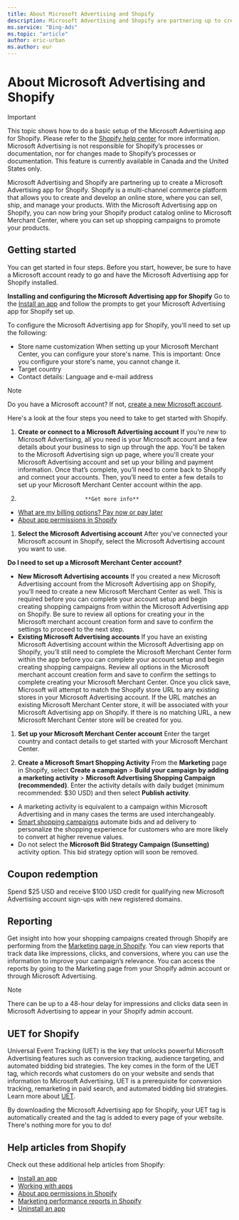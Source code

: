 ```yaml
---
title: About Microsoft Advertising and Shopify
description: Microsoft Advertising and Shopify are partnering up to create a Microsoft Advertising  app for Shopify.
ms.service: "Bing-Ads"
ms.topic: "article"
author: eric-urban
ms.author: eur
---
```


# About Microsoft Advertising and Shopify

> [!IMPORTANT]
> This topic shows how to do a basic setup of the Microsoft Advertising  app for Shopify. Please refer to the [Shopify help center](https://go.microsoft.com/fwlink?LinkId=2099550) for more information.
> Microsoft Advertising is not responsible for Shopify’s processes or documentation, nor for changes made to Shopify’s processes or documentation.
> This feature is currently available in Canada and the United States only.

Microsoft Advertising and Shopify are partnering up to create a Microsoft Advertising  app for Shopify. Shopify is a multi-channel commerce platform that allows you to create and develop an online store, where you can sell, ship, and manage your products. With the Microsoft Advertising app on Shopify, you can now bring your Shopify product catalog online to Microsoft Merchant Center, where you can set up shopping campaigns to promote your products.

## Getting started
You can get started in four steps. Before you start, however, be sure to have a Microsoft account ready to go and have the Microsoft Advertising  app for Shopify installed.

**Installing and configuring the Microsoft Advertising  app for Shopify**
Go to the [Install an app](https://go.microsoft.com/fwlink?LinkId=2109447) and follow the prompts to get your Microsoft Advertising  app for Shopify set up.

To configure the Microsoft Advertising  app for Shopify, you'll need to set up the following:
- Store name customization							 When setting up your Microsoft Merchant Center, you can configure your store's name. This is important: Once you configure your store's name, you cannot change it.
- Target country
- Contact details: Language and e-mail address

> [!NOTE]
> Do you have a Microsoft account? If not, [create a new Microsoft account](https://go.microsoft.com/fwlink?LinkId=398340).

Here's a look at the four steps you need to take to get started with Shopify.

1. **Create or connect to a Microsoft Advertising account**
If you’re new to Microsoft Advertising, all you need is your Microsoft account and a few details about your business to sign up through the app. You'll be taken to the Microsoft Advertising sign up page, where you'll create your Microsoft Advertising account and set up your billing and payment information. Once that’s complete, you’ll need to come back to Shopify and connect your accounts. Then, you’ll need to enter a few details to set up your Microsoft Merchant Center account within the app.

1.  						**Get more info**
  - [What are my billing options? Pay now or pay later](./hlp_BA_CONC_HowBillingWorks.md)
  - [About app permissions in Shopify](https://go.microsoft.com/fwlink?LinkId=2099640)

1. **Select the Microsoft Advertising account**
After you've connected your Microsoft account in Shopify, select the Microsoft Advertising account you want to use.

**Do I need to set up a Microsoft Merchant Center account?**
- **New  Microsoft Advertising accounts**								 										If you created a new Microsoft Advertising account from the Microsoft Advertising app on Shopify, you’ll need to create a new Microsoft Merchant Center as well. This is required before you can complete your account setup and begin creating shopping campaigns from within the Microsoft Advertising app on Shopify. 								 								 										Be sure to review all options for creating your in the Microsoft merchant account creation form and save to confirm the settings to proceed to the next step.
- **Existing Microsoft Advertising accounts**								 										If you have an existing Microsoft Advertising account within the Microsoft Advertising app on Shopify, you’ll still need to complete the Microsoft Merchant Center form within the app before you can complete your account setup and begin creating shopping campaigns. 								 								 										Review all options in the Microsoft merchant account creation form and save to confirm the settings to complete creating your Microsoft Merchant Center. Once you click save, Microsoft will attempt to match the Shopify store URL to any existing stores in your Microsoft Advertising account. If the URL matches an existing Microsoft Merchant Center store, it will be associated with your Microsoft Advertising app on Shopify. If there is no matching URL, a new Microsoft Merchant Center store will be created for you.

1. **Set up your Microsoft Merchant Center account**
Enter the target country and contact details to get started with your Microsoft Merchant Center.

1. **Create a Microsoft Smart Shopping Activity**
From the **Marketing** page in Shopify, select **Create a campaign** >  **Build your campaign by adding a marketing activity** > **Microsoft Advertising Shopping Campaign (recommended)**. Enter the activity details with daily budget (minimum recommended: $30 USD) and then select **Publish activity**.

  - A marketing activity is equivalent to a campaign within Microsoft Advertising and in many cases the terms are used interchangeably.
  - [Smart shopping campaigns](./hlp_BA_CONC_BSC_SmartShopping.md) automate bids and ad delivery to personalize the shopping experience for customers who are more likely to convert at higher revenue values.
  - Do not select the **Microsoft Bid Strategy Campaign (Sunsetting)** activity option. This bid strategy option will soon be removed.

## Coupon redemption
Spend $25 USD and receive $100 USD credit for qualifying new Microsoft Advertising account sign-ups with new registered domains.

## Reporting
Get insight into how your shopping campaigns created through Shopify are performing from the [Marketing page in Shopify](https://go.microsoft.com/fwlink?LinkId=2109449). You can view reports that track data like impressions, clicks, and conversions, where you can use the information to improve your campaign’s relevance. 					 					 				You can access the reports by going to the Marketing page from your Shopify admin account or through Microsoft Advertising.
> [!NOTE]
> There can be up to a 48-hour delay for impressions and clicks data seen in Microsoft Advertising to appear in your Shopify admin account.

## UET for Shopify
Universal Event Tracking (UET) is the key that unlocks powerful Microsoft Advertising features such as conversion tracking, audience targeting, and automated bidding bid strategies. The key comes in the form of the UET tag, which records what customers do on your website and sends that information to Microsoft Advertising. UET is a prerequisite for conversion tracking, remarketing in paid search, and automated bidding bid strategies.  Learn more about [UET](./hlp_BA_CONC_UETv2WhatIsTag.md).

By downloading the Microsoft Advertising app for Shopify, your UET tag is automatically created and the tag is added to every page of your website. There's nothing more for you to do!

## Help articles from Shopify
Check out these additional help articles from Shopify:

- [Install an app](https://go.microsoft.com/fwlink?LinkId=2109447)
- [Working with apps](https://go.microsoft.com/fwlink?LinkId=2109450)
- [About app permissions in Shopify](https://go.microsoft.com/fwlink?LinkId=2099640)
- [Marketing performance reports in Shopify](https://go.microsoft.com/fwlink?LinkId=2099740)
- [Uninstall an app](https://go.microsoft.com/fwlink?LinkId=2109635)


